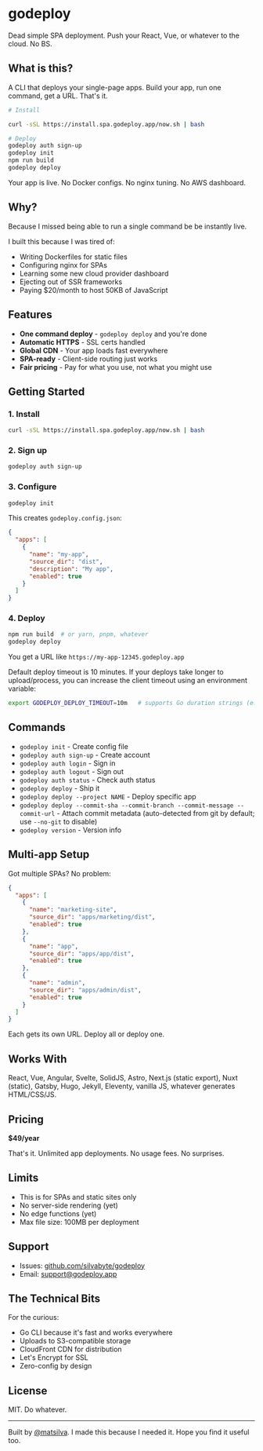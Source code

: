 # godeploy

Dead simple SPA deployment. Push your React, Vue, or whatever to the cloud. No BS.

## What is this?

A CLI that deploys your single-page apps. Build your app, run one command, get a URL. That's it.

```bash
# Install

curl -sSL https://install.spa.godeploy.app/now.sh | bash

# Deploy
godeploy auth sign-up
godeploy init
npm run build
godeploy deploy
```

Your app is live. No Docker configs. No nginx tuning. No AWS dashboard.

## Why?

Because I missed being able to run a single command be be instantly live.

I built this because I was tired of:

- Writing Dockerfiles for static files
- Configuring nginx for SPAs
- Learning some new cloud provider dashboard
- Ejecting out of SSR frameworks
- Paying $20/month to host 50KB of JavaScript

## Features

- **One command deploy** - `godeploy deploy` and you're done
- **Automatic HTTPS** - SSL certs handled
- **Global CDN** - Your app loads fast everywhere
- **SPA-ready** - Client-side routing just works
- **Fair pricing** - Pay for what you use, not what you might use

## Getting Started

### 1. Install

```bash
curl -sSL https://install.spa.godeploy.app/now.sh | bash
```

### 2. Sign up

```bash
godeploy auth sign-up
```

### 3. Configure

```bash
godeploy init
```

This creates `godeploy.config.json`:

```json
{
  "apps": [
    {
      "name": "my-app",
      "source_dir": "dist",
      "description": "My app",
      "enabled": true
    }
  ]
}
```

### 4. Deploy

```bash
npm run build  # or yarn, pnpm, whatever
godeploy deploy
```

You get a URL like `https://my-app-12345.godeploy.app`

Default deploy timeout is 10 minutes. If your deploys take longer to upload/process, you can increase the client timeout using an environment variable:

```bash
export GODEPLOY_DEPLOY_TIMEOUT=10m   # supports Go duration strings (e.g., 90s, 2m, 15m)
```

## Commands

- `godeploy init` - Create config file
- `godeploy auth sign-up` - Create account
- `godeploy auth login` - Sign in
- `godeploy auth logout` - Sign out
- `godeploy auth status` - Check auth status
- `godeploy deploy` - Ship it
- `godeploy deploy --project NAME` - Deploy specific app
- `godeploy deploy --commit-sha --commit-branch --commit-message --commit-url` - Attach commit metadata (auto-detected from git by default; use `--no-git` to disable)
- `godeploy version` - Version info

## Multi-app Setup

Got multiple SPAs? No problem:

```json
{
  "apps": [
    {
      "name": "marketing-site",
      "source_dir": "apps/marketing/dist",
      "enabled": true
    },
    {
      "name": "app",
      "source_dir": "apps/app/dist",
      "enabled": true
    },
    {
      "name": "admin",
      "source_dir": "apps/admin/dist",
      "enabled": true
    }
  ]
}
```

Each gets its own URL. Deploy all or deploy one.

## Works With

React, Vue, Angular, Svelte, SolidJS, Astro, Next.js (static export), Nuxt (static), Gatsby, Hugo, Jekyll, Eleventy, vanilla JS, whatever generates HTML/CSS/JS.

## Pricing

**$49/year**

That's it. Unlimited app deployments. No usage fees. No surprises.

## Limits

- This is for SPAs and static sites only
- No server-side rendering (yet)
- No edge functions (yet)
- Max file size: 100MB per deployment

## Support

- Issues: [github.com/silvabyte/godeploy](https://github.com/silvabyte/godeploy/issues)
- Email: <support@godeploy.app>

## The Technical Bits

For the curious:

- Go CLI because it's fast and works everywhere
- Uploads to S3-compatible storage
- CloudFront CDN for distribution
- Let's Encrypt for SSL
- Zero-config by design

## License

MIT. Do whatever.

---

Built by [@matsilva](https://github.com/matsilva). I made this because I needed it. Hope you find it useful too.
